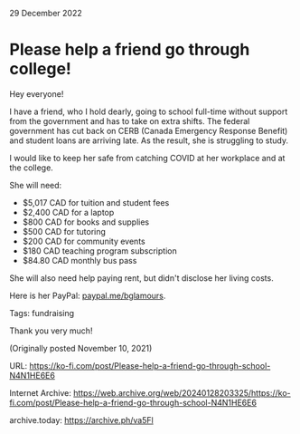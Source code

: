 29 December 2022
# Please help a friend go through college!
Hey everyone!

I have a friend, who I hold dearly, going to school full-time without support from the government and has to take on extra shifts. The federal government has cut back on CERB (Canada Emergency Response Benefit) and student loans are arriving late. As the result, she is struggling to study.

I would like to keep her safe from catching COVID at her workplace and at the college.

She will need:
- $5,017 CAD for tuition and student fees
- $2,400 CAD for a laptop
- $800 CAD for books and supplies
- $500 CAD for tutoring
- $200 CAD for community events
- $180 CAD teaching program subscription
- $84.80 CAD monthly bus pass


She will also need help paying rent, but didn't disclose her living costs.

Here is her PayPal: [paypal.me/bglamours](https://paypal.me/bglamours).

Tags: fundraising

Thank you very much!

(Originally posted November 10, 2021)

URL: https://ko-fi.com/post/Please-help-a-friend-go-through-school-N4N1HE6E6

Internet Archive: https://web.archive.org/web/20240128203325/https://ko-fi.com/post/Please-help-a-friend-go-through-school-N4N1HE6E6

archive.today: https://archive.ph/va5Fl
